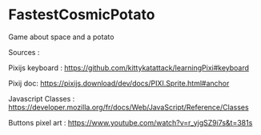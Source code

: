 # FastestCosmicPotato
Game about space and a potato

Sources :

Pixijs keyboard : 
https://github.com/kittykatattack/learningPixi#keyboard

Pixij doc:
https://pixijs.download/dev/docs/PIXI.Sprite.html#anchor

Javascript Classes :
https://developer.mozilla.org/fr/docs/Web/JavaScript/Reference/Classes

Buttons pixel art :
https://www.youtube.com/watch?v=r_yjgSZ9i7s&t=381s
